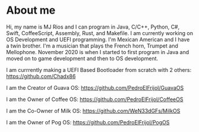 # About me

Hi, my name is MJ Rios and I can program in Java, C/C++, Python, C#, Swift, CoffeeScript, Assembly, Rust, and Makefile. I am currently working on OS Development and UEFI programming. I'm Mexican American and I have a twin brother. I'm a musician that plays the French horn, Trumpet and Mellophone. November 2020 is when I started to first program in Java and moved on to game development and then to OS development.

I am currrently making a UEFI Based Bootloader from scratch with 2 others: https://github.com/Chadx86

I am the Creator of Guava OS: https://github.com/PedroElFrijol/GuavaOS

I am the Owner of Coffee OS: https://github.com/PedroElFrijol/CoffeeOS

I am the Co-Owner of Milk OS: https://github.com/WeN33dGFs/MilkOS

I am the Owner of Pog OS: https://github.com/PedroElFrijol/PogOS
